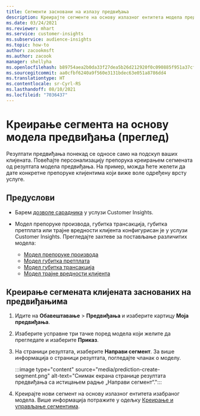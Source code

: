 ```yaml
---
title: Сегменти засновани на излазу предвиђања
description: Креирајте сегменте на основу излазног ентитета модела предвиђања.
ms.date: 03/24/2021
ms.reviewer: mhart
ms.service: customer-insights
ms.subservice: audience-insights
ms.topic: how-to
author: zacookmsft
ms.author: zacook
manager: shellyha
ms.openlocfilehash: b89754aea2b0da33f27dea5b26d212920f0c090885f951a37cf42ff11c7b6e93
ms.sourcegitcommit: aa0cfbf6240a9f560e3131bdec63e051a8786dd4
ms.translationtype: HT
ms.contentlocale: sr-Cyrl-RS
ms.lasthandoff: 08/10/2021
ms.locfileid: "7036437"
---
```

# <a name="create-a-segment-based-on-a-prediction-model-preview"></a>Креирање сегмента на основу модела предвиђања (преглед)

Резултати предвиђања понекад се односе само на подскуп ваших клијената. Повећајте персонализацију препорука креирањем сегмената од резултата модела предвиђања. На пример, можда ћете желети да дате конкретне препоруке клијентима који виже воле одређену врсту услуге. 

## <a name="prerequisites"></a>Предуслови

- Барем [дозволе сарадника](permissions.md) у услузи Customer Insights.

- Модел препоруке производа, губитка трансакција, губитка претплата или трајне вредности клијента конфигурисан је у услузи Customer Insights. Прегледајте захтеве за постављање различитих модела:

  - [Модел препоруке производа](predict-product-recommendation.md)
  - [Модел губитка претплата](predict-subscription-churn.md)
  - [Модел губитка трансакција](predict-transactional-churn.md)
  - [Модел трајне вредности клијента](predict-customer-lifetime-value.md)

## <a name="create-a-customer-segment-based-on-predictions"></a>Креирање сегмената клијената заснованих на предвиђањима

1. Идите на **Обавештавање** > **Предвиђања** и изаберите картицу **Моја предвиђања**.

1. Изаберите усправне три тачке поред модела који желите да прегледате и изаберите **Приказ**.

1. На страници резултата, изаберите **Направи сегмент**. За више информација о страници резултата, погледајте чланак о моделу.

   :::image type="content" source="media/prediction-create-segment.png" alt-text="Снимак екрана странице резултата предвиђања са истицањем радње „Направи сегмент“.":::

1. Креирајте нови сегмент на основу излазног ентитета изабраног модела. Више информација потражите у одељку [Креирање и управљање сегментима](segments.md).